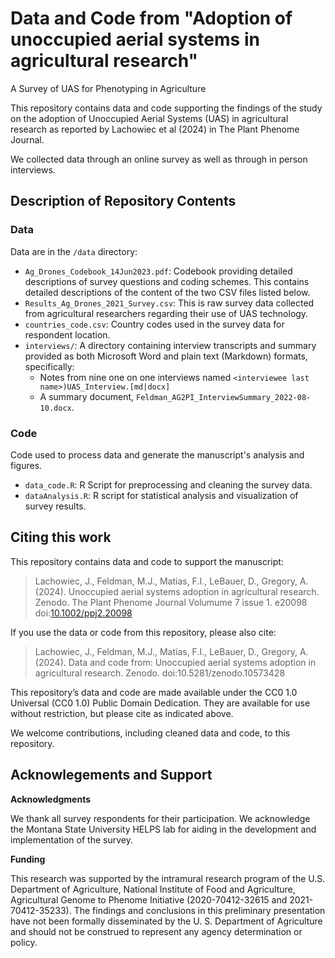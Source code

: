# Data and Code from "Adoption of unoccupied aerial systems in agricultural research"

A Survey of UAS for Phenotyping in Agriculture

This repository contains data and code supporting the findings of the study 
on the adoption of Unoccupied Aerial Systems (UAS) in agricultural research 
as reported by Lachowiec et al (2024) in The Plant Phenome Journal.

We collected data through an online survey as well as through in person interviews.

## Description of Repository Contents

### Data

Data are in the `/data` directory:

* `Ag_Drones_Codebook_14Jun2023.pdf`: Codebook providing detailed descriptions of survey questions and coding schemes. This contains detailed descriptions of the content of the two CSV files listed below. 
* `Results_Ag_Drones_2021_Survey.csv`: This is raw survey data collected from agricultural researchers regarding their use of UAS technology.
* `countries_code.csv`: Country codes used in the survey data for respondent location.
* `interviews/`: A directory containing interview transcripts and summary provided as both Microsoft Word and plain text (Markdown) formats, specifically:
   * Notes from nine one on one interviews named `<interviewee last name>)UAS_Interview.[md|docx]`
   * A summary document, `Feldman_AG2PI_InterviewSummary_2022-08-10.docx`.

### Code

Code used to process data and generate the manuscript's analysis and figures.

* `data_code.R`: R Script for preprocessing and cleaning the survey data.
* `dataAnalysis.R`: R script for statistical analysis and visualization of survey results.


## Citing this work

This repository contains data and code to support the manuscript:

> Lachowiec, J., Feldman, M.J., Matias, F.I., LeBauer, D., Gregory, A. (2024). Unoccupied aerial systems adoption in agricultural research. Zenodo. The Plant Phenome Journal Volumume 7 issue 1. e20098 doi:[10.1002/ppj2.20098](https://doi.org/10.1002/ppj2.20098)

If you use the data or code from this repository, please also cite:

> Lachowiec, J., Feldman, M.J., Matias, F.I., LeBauer, D., Gregory, A. (2024). Data and code from: Unoccupied aerial systems adoption in agricultural research. Zenodo. doi:10.5281/zenodo.10573428

This repository’s data and code are made available under the CC0 1.0 Universal (CC0 1.0) Public Domain Dedication. They are available for use without restriction, but please cite as indicated above.

We welcome contributions, including cleaned data and code, to this repository.

## Acknowlegements and Support

**Acknowledgments**

We thank all survey respondents for their participation. We acknowledge
the Montana State University HELPS lab for aiding in the development and
implementation of the survey.

**Funding**

This research was supported by the intramural research program of the
U.S. Department of Agriculture, National Institute of Food and
Agriculture, Agricultural Genome to Phenome Initiative (2020-70412-32615
and 2021-70412-35233). The findings and conclusions in this preliminary
presentation have not been formally disseminated by the U. S. Department
of Agriculture and should not be construed to represent any agency
determination or policy.

